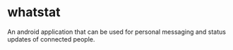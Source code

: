 # whatstat
An android application that can be used for personal messaging and status updates of connected people.
